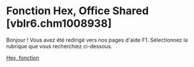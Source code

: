 
# Fonction Hex, Office Shared [vblr6.chm1008938]

Bonjour ! Vous avez été redirigé vers nos pages d'aide F1. Sélectionnez la rubrique que vous recherchiez ci-dessous.

[Hex, fonction](http://msdn.microsoft.com/library/79a403a9-61af-0991-8f13-60c1033f158a%28Office.15%29.aspx)
